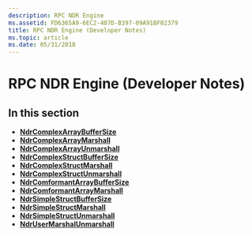 ```yaml
---
description: RPC NDR Engine
ms.assetid: FD6365A9-6EC2-407D-B397-09A91BF02379
title: RPC NDR Engine (Developer Notes)
ms.topic: article
ms.date: 05/31/2018
---
```


# RPC NDR Engine (Developer Notes)

## In this section

-   [**NdrComplexArrayBufferSize**](/windows/desktop/api/Rpcndr/nf-rpcndr-ndrcomplexarraybuffersize)
-   [**NdrComplexArrayMarshall**](/windows/desktop/api/Rpcndr/nf-rpcndr-ndrcomplexarraymarshall)
-   [**NdrComplexArrayUnmarshall**](/windows/desktop/api/Rpcndr/nf-rpcndr-ndrcomplexarrayunmarshall)
-   [**NdrComplexStructBufferSize**](/windows/desktop/api/Rpcndr/nf-rpcndr-ndrcomplexstructbuffersize)
-   [**NdrComplexStructMarshall**](/windows/desktop/api/Rpcndr/nf-rpcndr-ndrcomplexstructmarshall)
-   [**NdrComplexStructUnmarshall**](/windows/desktop/api/Rpcndr/nf-rpcndr-ndrcomplexstructunmarshall)
-   [**NdrComformantArrayBufferSize**](/windows/desktop/api/Rpcndr/nf-rpcndr-ndrconformantarraybuffersize)
-   [**NdrComformantArrayMarshall**](/windows/desktop/api/Rpcndr/nf-rpcndr-ndrconformantarraymarshall)
-   [**NdrSimpleStructBufferSize**](/windows/desktop/api/Rpcndr/nf-rpcndr-ndrsimplestructbuffersize)
-   [**NdrSimpleStructMarshall**](/windows/desktop/api/Rpcndr/nf-rpcndr-ndrsimplestructmarshall)
-   [**NdrSimpleStructUnmarshall**](/windows/desktop/api/Rpcndr/nf-rpcndr-ndrsimplestructunmarshall)
-   [**NdrUserMarshalUnmarshall**](/windows/desktop/api/Rpcndr/nf-rpcndr-ndrusermarshalunmarshall)

 

 



